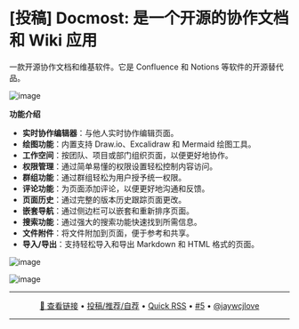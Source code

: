 [投稿] Docmost: 是一个开源的协作文档和 Wiki 应用
===

一款开源协作文档和维基软件。它是 Confluence 和 Notions 等软件的开源替代品。

![image](https://github.com/user-attachments/assets/e0b5e910-c6f5-42f3-98cf-3865e48745ee)


**功能介绍**

- **实时协作编辑器**：与他人实时协作编辑页面。
- **绘图功能**：内置支持 Draw.io、Excalidraw 和 Mermaid 绘图工具。
- **工作空间**：按团队、项目或部门组织页面，以便更好地协作。
- **权限管理**：通过简单易懂的权限设置轻松控制内容访问。
- **群组功能**：通过群组轻松为用户授予统一权限。
- **评论功能**：为页面添加评论，以便更好地沟通和反馈。
- **页面历史**：通过完整的版本历史跟踪页面更改。
- **嵌套导航**：通过侧边栏可以嵌套和重新排序页面。
- **搜索功能**：通过强大的搜索功能快速找到所需信息。
- **文件附件**：将文件附加到页面，便于参考和共享。
- **导入/导出**：支持轻松导入和导出 Markdown 和 HTML 格式的页面。

![image](https://github.com/user-attachments/assets/ddaa44e4-1a00-4f81-8b03-b29ee6c98de5)

![image](https://github.com/user-attachments/assets/87e82758-a478-4112-9914-da7cef1ff8fe)

---

<p align="center">
<a href="https://github.com/docmost/docmost" target="_blank">🔗 查看链接</a> • 
<a href="https://github.com/jaywcjlove/quick-rss/issues/new/choose" target="_blank">投稿/推荐/自荐</a> • 
<a href="https://wangchujiang.com/quick-rss/feeds/index.html" target="_blank">Quick RSS</a> • 
<a href="https://github.com/jaywcjlove/quick-rss/issues/5" target="_blank">#5</a> • 
<a href="https://github.com/jaywcjlove" target="_blank">@jaywcjlove</a>
</p>

---
    